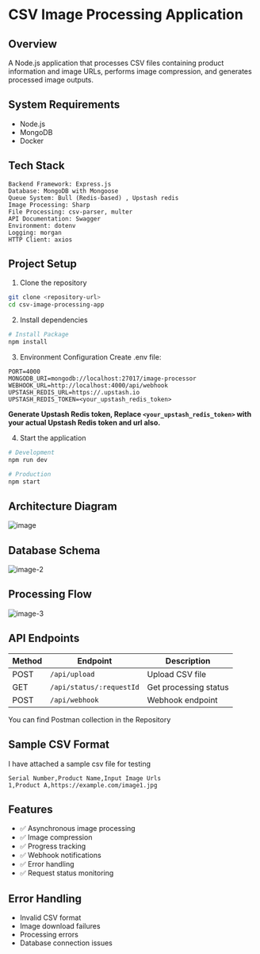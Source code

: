 # CSV Image Processing Application

## Overview

A Node.js application that processes CSV files containing product information and image URLs, performs image compression, and generates processed image outputs.

## System Requirements

- Node.js
- MongoDB
- Docker

## Tech Stack

```
Backend Framework: Express.js
Database: MongoDB with Mongoose
Queue System: Bull (Redis-based) , Upstash redis
Image Processing: Sharp
File Processing: csv-parser, multer
API Documentation: Swagger
Environment: dotenv
Logging: morgan
HTTP Client: axios
```

## Project Setup

1. Clone the repository

```bash
git clone <repository-url>
cd csv-image-processing-app
```

2. Install dependencies

```bash
# Install Package
npm install

```

3. Environment Configuration
   Create .env file:

```env
PORT=4000
MONGODB_URI=mongodb://localhost:27017/image-processor
WEBHOOK_URL=http://localhost:4000/api/webhook
UPSTASH_REDIS_URL=https://.upstash.io
UPSTASH_REDIS_TOKEN=<your_upstash_redis_token>
```

**Generate Upstash Redis token, Replace `<your_upstash_redis_token>` with your actual Upstash Redis token and url also.**

4. Start the application

```bash
# Development
npm run dev

# Production
npm start

```

## Architecture Diagram

![image](https://github.com/user-attachments/assets/ae959fb4-f1c8-4ce1-b626-3804a01837c6)

## Database Schema

![image-2](https://github.com/user-attachments/assets/164090fe-4351-4258-89ef-27a49692faad)

## Processing Flow

![image-3](https://github.com/user-attachments/assets/ced2d4a7-317f-4582-abec-e89d549b0690)

## API Endpoints

| Method | Endpoint                 | Description           |
| ------ | ------------------------ | --------------------- |
| POST   | `/api/upload`            | Upload CSV file       |
| GET    | `/api/status/:requestId` | Get processing status |
| POST   | `/api/webhook`           | Webhook endpoint      |

You can find Postman collection in the Repository

## Sample CSV Format

I have attached a sample csv file for testing

```csv
Serial Number,Product Name,Input Image Urls
1,Product A,https://example.com/image1.jpg
```

## Features

- ✅ Asynchronous image processing
- ✅ Image compression
- ✅ Progress tracking
- ✅ Webhook notifications
- ✅ Error handling
- ✅ Request status monitoring

## Error Handling

- Invalid CSV format
- Image download failures
- Processing errors
- Database connection issues
